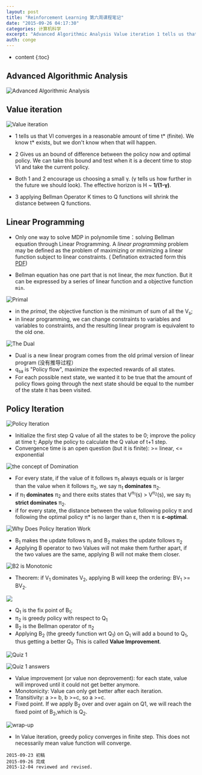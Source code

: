 ```yaml
---
layout: post
title: "Reinforcement Learning 第六周课程笔记"
date: "2015-09-26 04:17:30"
categories: 计算机科学
excerpt: "Advanced Algorithmic Analysis Value iteration 1 tells us that VI converg..."
auth: conge
---
```

* content
{:toc}

## Advanced Algorithmic Analysis

![Advanced Algorithmic Analysis](/assets/images/计算机科学/118382-dcc80797d291bfbd.png)

## Value iteration

![Value iteration](/assets/images/计算机科学/118382-dc5111ffe8d0c7c8.png)

* 1 tells us that VI converges in a reasonable amount  of time t* (finite). We know t* exists, but we don't know when that will happen.

* 2 Gives us an bound of difference between the policy now and optimal policy. We can take this bound and test when it is a decent time to stop VI and take the current policy.

* Both 1 and 2 encourage us choosing a small γ. (γ tells us how further in the future we should look). The effective horizon is H ~ __1/(1-γ)__.

* 3 applying Bellman Operator K times to Q functions will shrink the distance between Q functions.

## Linear Programming

* Only one way to solve MDP in polynomile time：solving Bellman equation through Linear Programming. A *linear programming* problem may be defined as the problem of maximizing or minimizing a linear function subject to linear constraints. ( Defination extracted form this [PDF](www.math.ucla.edu/~tom/LP.pdf))

* Bellman equation has one part that is not linear, the *max* function. But it can be expressed by a series of linear function and a objective function `min`.

![Primal](/assets/images/计算机科学/118382-585891a739bc1274.png)

* in the *primal*, the objective function is the minimum of sum of all the V<sub>s</sub>;
* in linear programming, we can change constraints to variables and variables to constraints, and the resulting linear program is equivalent to the old one.

![The Dual](/assets/images/计算机科学/118382-64cccbc4a27ad3fb.png)

* Dual is a new linear program comes from the old primal version of linear program (没有推导过程）
* q<sub>sa</sub> is "Policy flow", maximize the expected rewards of all states.
* For each possible next state, we wanted it to be true that the amount of policy flows going through the next state should be equal to the number of the state it has been visited.

## Policy Iteration

![Policy Iteration](/assets/images/计算机科学/118382-88626729aa22a69c.png)

* Initialize the first step Q value of all the states to be 0; improve the policy at time t; Apply the policy to calculate the Q value of t+1 step.
* Convergence time is an open question (but it is finite): >= linear, <= exponential

![the concept of Domination](/assets/images/计算机科学/118382-94c89a0e2d178055.png)

* For every state, if the value of it follows π<sub>1</sub> always equals or is larger than the value when it follows π<sub>2</sub>, we say π<sub>1</sub> **dominates** π<sub>2</sub>.
* if π<sub>1</sub> **dominates** π<sub>2</sub> and there exits states that V<sup>π<sub>1</sub></sup>(s) > V<sup>π<sub>2</sub></sup>(s), we say π<sub>1</sub> **strict dominates** π<sub>2</sub>.
* if for every state, the distance between the value following policy π and following the optimal policy π* is no larger than ε, then π is __ε-optimal__.

![Why Does Policy Iteration Work](/assets/images/计算机科学/118382-5c4b61f8e9a1e74c.png)

* B<sub>1</sub> makes the update follows π<sub>1</sub> and B<sub>2</sub> makes the update follows π<sub>2</sub>
* Applying B operator to  two Values will not make them further apart, if the two values are the same, applying B will not make them closer.

![B<sub>2</sub> is Monotonic](/assets/images/计算机科学/118382-e326b361a1163cde.png)

* Theorem: if V<sub>1</sub> dominates V<sub>2</sub>, applying B will keep the ordering: BV<sub>1</sub> >= BV<sub>2</sub>.

![](/assets/images/计算机科学/118382-086e6949e8da3d94.png)

* Q<sub>1</sub> is the fix point of B<sub>1</sub>;
* π<sub>2</sub> is greedy policy with respect to Q<sub>1</sub>
* B<sub>2</sub> is the Bellman operator of π<sub>2</sub>
* Applying B<sub>2</sub> (the greedy function wrt Q<sub>1</sub>) on </sub>Q<sub>1</sub> will add a bound to Q<sub>1</sub>, thus getting a better Q<sub>1</sub>. This is called **Value Improvement**.

![Quiz 1](/assets/images/计算机科学/118382-927cd9e981675b43.png)

![Quiz 1 answers](/assets/images/计算机科学/118382-6732e17c7cc47f0d.png)

* Value improvement (or value non deprovement): for each state, value will improved until it could not get better anymore.
* Monotonicity: Value can only get better after each iteration.
* Transitivity:  a >= b, b >=c, so a >=c.
* Fixed point. If we apply B<sub>2</sub> over and over again on Q1, we will reach the fixed point of B<sub>2</sub>,which is Q<sub>2</sub>.

![wrap-up](/assets/images/计算机科学/118382-ffddbf568bcc50bb.png)

* In Value iteration, greedy policy converges in finite step. This does not necessarily mean value function will converge.

```
2015-09-23 初稿
2015-09-26 完成
2015-12-04 reviewed and revised.
```
